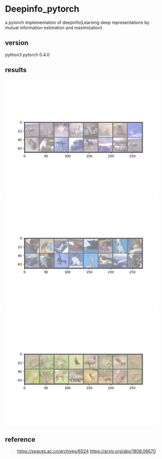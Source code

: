 # Deepinfo_pytorch
a pytorch implementation of deepinfo(Learning deep representations by mutual information estimation and maximization)
## version 

python3 pytorch 0.4.0 

## results 

![0.png](results/0.png)
![1.png](results/1.png)
![2.png](results/2.png)




## reference 
> https://spaces.ac.cn/archives/6024 
> https://arxiv.org/abs/1808.06670 

